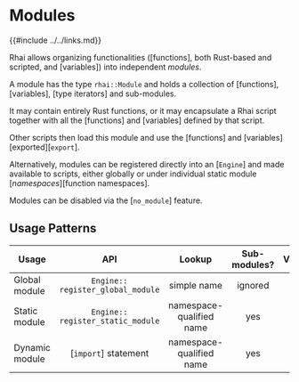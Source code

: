 Modules
=======

{{#include ../../links.md}}

Rhai allows organizing functionalities ([functions], both Rust-based and scripted, and
[variables]) into independent _modules_.

A module has the type `rhai::Module` and holds a collection of [functions], [variables], [type
iterators] and sub-modules.

It may contain entirely Rust functions, or it may encapsulate a Rhai script together with
all the [functions] and [variables] defined by that script.

Other scripts then load this module and use the [functions] and [variables] [exported][`export`].

Alternatively, modules can be registered directly into an [`Engine`] and made available to scripts,
either globally or under individual static module [_namespaces_][function namespaces].

Modules can be disabled via the [`no_module`] feature.


Usage Patterns
--------------

| Usage          |                API                |          Lookup          | Sub-modules? | Variables? |
| -------------- | :-------------------------------: | :----------------------: | :----------: | :--------: |
| Global module  | `Engine:: register_global_module` |       simple name        |   ignored    |  ignored   |
| Static module  | `Engine:: register_static_module` | namespace-qualified name |     yes      |    yes     |
| Dynamic module |       [`import`] statement        | namespace-qualified name |     yes      |    yes     |
